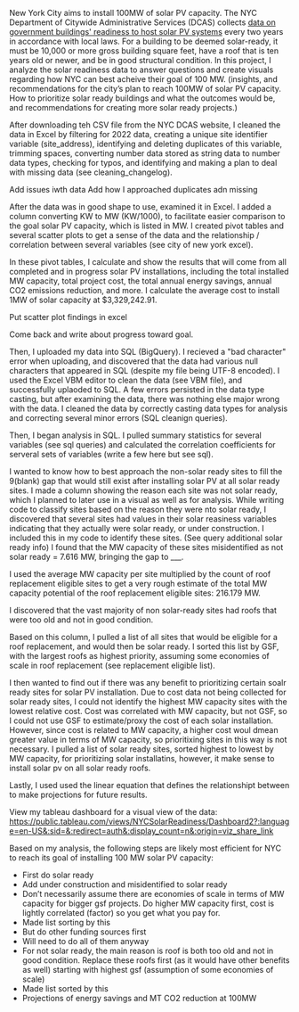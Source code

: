 New York City aims to install 100MW of solar PV capacity. The NYC Department of Citywide Administrative Services (DCAS) collects [data on government buildings' readiness to host solar PV systems](https://data.cityofnewyork.us/City-Government/City-of-New-York-Municipal-Solar-Readiness-Assessm/cfz5-6fvh/about_data) every two years in accordance with local laws. For a building to be deemed solar-ready, it must be 10,000 or more gross building square feet, have a roof that is ten years old or newer, and be in good structural condition. In this project, I analyze the solar readiness data to answer questions and create visuals regarding how NYC can best acheive their goal of 100 MW. (insights, and recommendations for the city’s plan to reach 100MW of solar PV capacity. How to prioritize solar ready buildings and what the outcomes would be, and recommendations for creating more solar ready projects.)

After downloading teh CSV file from the NYC DCAS website, I cleaned the data in Excel by filtering for 2022 data, creating a unique site identifier variable (site_address), identifying and deleting duplicates of this variable, trimming spaces, converting number data stored as string data to number data types, checking for typos, and identifying and making a plan to deal with missing data (see cleaning_changelog).

Add issues iwth data
Add how I approached duplicates adn missing

After the data was in good shape to use, examined it in Excel. I added a column converting KW to MW (KW/1000), to facilitate easier comparison to the goal solar PV capacity, which is listed in MW. I created pivot tables and several scatter plots to get a sense of the data and the relationship / correlation between several variables (see city of new york excel). 

In these pivot tables, I calculate and show the results that will come from all completed and in progress solar PV installations, including the total installed MW capacity, total project cost, the total annual energy savings, annual CO2 emissions reduction, and more. I calculate the average cost to install 1MW of solar capacity at $3,329,242.91.

Put scatter plot findings in excel

Come back and write about progress toward goal.

Then, I uploaded my data into SQL (BigQuery). I recieved a "bad character" error when uploading, and discovered that the data had various null characters that appeared in SQL (despite my file being UTF-8 encoded). I used the Excel VBM editor to clean the data (see VBM file), and successfully uplaoded to SQL. A few errors persisted in the data type casting, but after examining the data, there was nothing else major wrong with the data. I cleaned the data by correctly casting data types for analysis and correcting several minor errors (SQL cleanign queries).

Then, I began analysis in SQL. I pulled summary statistics for several variables (see sql queries) and calculated the correlation coefficients for serveral sets of variables (write a few here but see sql).

I wanted to know how to best approach the non-solar ready sites to fill the 9(blank) gap that would still exist after installing solar PV at all solar ready sites. I made a column showing the reason each site was not solar ready, which I planned to later use in a visual as well as for analysis. While writing code to classify sites based on the reason they were nto solar ready, I discovered that several sites had values in their solar reasiness variables indicating that they actually were solar ready, or under construction. I included this in my code to identify these sites. (See query additional solar ready info) I found that the MW capacity of these sites misidentified as not solar ready = 7.616 MW, bringing the gap to ___.

I used the average MW capacity per site multiplied by the count of roof replacement eligible sites to get a very rough estimate of the total MW capacity potential of the roof replacement eligible sites: 216.179 MW.

I discovered that the vast majority of non solar-ready sites had roofs that were too old and not in good condition. 

Based on this column, I pulled a list of all sites that would be eligible for a roof replacement, and would then be solar ready. I sorted this list by GSF, with the largest roofs as highest priority, assuming some economies of scale in roof replacement (see replacement eligible list).


I then wanted to find out if there was any benefit to prioritizing certain soalr ready sites for solar PV installation. Due to cost data not being collected for solar ready sites, I could not identify the highest MW capacity sites with the lowest relative cost. Cost was correlated with MW capacity, but not GSF, so I could not use GSF to estimate/proxy the cost of each solar installation. However, since cost is related to MW capacity, a higher cost woul dmean greater value in terms of MW capacity, so prioritixing sites in this way is not necessary. I pulled a list of solar ready sites, sorted highest to lowest by MW capacity, for prioritizing solar installatins, however, it make sense to install solar pv on all solar ready roofs.  

Lastly, I used used the linear equation that defines the relationshipt between to make projections for future results.

View my tableau dashboard for a visual view of the data: https://public.tableau.com/views/NYCSolarReadiness/Dashboard2?:language=en-US&:sid=&:redirect=auth&:display_count=n&:origin=viz_share_link

Based on my analysis, the following steps are likely most efficient for NYC to reach its goal of installing 100 MW solar PV capacity:
<ul>
<li>First do solar ready</li>
<li>Add under construction and misidentified to solar ready</li>
<li>Don’t necessarily assume there are economies of scale in terms of MW capacity for bigger gsf projects. Do higher MW capacity first, cost is lightly correlated (factor) so you get what you pay for.</li>
<li>Made list sorting by this</li>
<li>But do other funding sources first</li>
<li>Will need to do all of them anyway</li>
<li>For not solar ready, the main reason is roof is both too old and not in good condition. Replace these roofs first (as it would have other benefits as well) starting with highest gsf (assumption of some economies of scale)</li>
<li>Made list sorted by this</li>
<li>Projections of energy savings and MT CO2 reduction at 100MW</li>
</ul>







